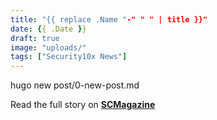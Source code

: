 ```yaml
---
title: "{{ replace .Name "-" " " | title }}"
date: {{ .Date }}
draft: true
image: "uploads/"
tags: ["Security10x News"]
---
```


hugo new post/0-new-post.md

Read the full story on **[SCMagazine](https://www.scmagazine.com/home/security-news/vulnerabilities/flaw-allows-attackers-to-alter-media-files-sent-via-whatsapp-telegram-say-researchers/)**
